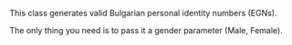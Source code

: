 This class generates valid Bulgarian personal identity numbers (EGNs).

The only thing you need is to pass it a gender parameter (Male, Female).
